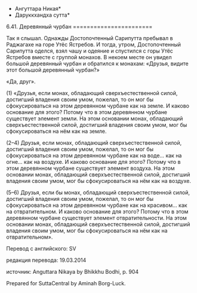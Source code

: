 * Ангуттара Никая*
* Даруккхандха сутта*

6\.41\. Деревянный чурбан
\=\=\=\=\=\=\=\=\=\=\=\=\=\=\=\=\=\=\=\=\=\=\=

Так я слышал\. Однажды Достопочтенный Сарипутта пребывал в Раджагахе на горе Утёс Ястребов\. И тогда, утром, Достопочтенный Сарипутта оделся, взял чашу и одеяние и спустился с горы Утёс Ястребов вместе с группой монахов\. В некоем месте он увидел большой деревянный чурбан и обратился к монахам: «Друзья, видите этот большой деревянный чурбан?»

«Да, друг»\.

\(1\) «Друзья, если монах, обладающий сверхъестественной силой, достигший владения своим умом, пожелал, то он мог бы сфокусироваться на этом деревянном чурбане как на земле\. И каково основание для этого? Потому что в этом деревянном чурбане существует элемент земли\. На этом основании монах, обладающий сверхъестественной силой, достигший владения своим умом, мог бы сфокусироваться на нём как на земле\.

\(2–4\) Друзья, если монах, обладающий сверхъестественной силой, достигший владения своим умом, пожелал, то он мог бы сфокусироваться на этом деревянном чурбане как на воде… как на огне… как на воздухе\. И каково основание для этого? Потому что в этом деревянном чурбане существует элемент воздуха\. На этом основании монах, обладающий сверхъестественной силой, достигший владения своим умом, мог бы сфокусироваться на нём как на воздухе\.

\(5–6\) Друзья, если бы монах, обладающий сверхъестественной силой, достигший владения своим умом, пожелал, то он мог бы сфокусироваться на этом деревянном чурбане как на красивом… как на отвратительном\. И каково основание для этого? Потому что в этом деревянном чурбане существует элемент отвратительности\. На этом основании монах, обладающий сверхъестественной силой, достигший владения своим умом, мог бы сфокусироваться на нём как на отвратительном»\.

Перевод с английского: SV

редакция перевода: 19\.03\.2014

источник: Anguttara Nikaya by Bhikkhu Bodhi, p\. 904

Prepared for SuttaCentral by Aminah Borg\-Luck\.